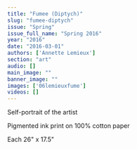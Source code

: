 ```yaml
---
title: "Fumee (Diptych)"
slug: "fumee-diptych"
issue: "Spring"
issue_full_name: "Spring 2016"
year: "2016"
date: "2016-03-01"
authors: ['Annette Lemieux']
section: "art"
audio: []
main_image: ""
banner_image: ""
images: ['06lemieuxfume']
videos: []
---
```

Self-portrait of the artist

 Pigmented ink print on 100% cotton paper

 Each 26" x 17.5"

